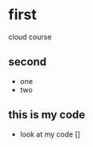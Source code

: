 # first
cloud course

## second
* one
* two

## this is my code
* look at my code [<script src="https://gist.github.com/randaadelabdelaziz/e7366051d91acad88450a606388bd484.js"></script>]
